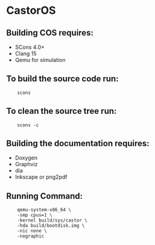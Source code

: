 # CastorOS

## Building COS requires:
 - SCons 4.0+
 - Clang 15
 - Qemu for simulation

## To build the source code run:
```shell
    scons
```

## To clean the source tree run:
```shell
    scons -c
```

## Building the documentation requires:
 - Doxygen
 - Graphviz
 - dia
 - Inkscape or png2pdf

## Running Command:
```shell
    qemu-system-x86_64 \
    -smp cpus=1 \
    -kernel build/sys/castor \
    -hda build/bootdisk.img \
    -nic none \
    -nographic
```
